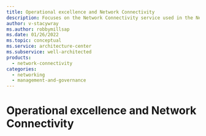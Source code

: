 ```yaml
---
title: Operational excellence and Network Connectivity
description: Focuses on the Network Connectivity service used in the Networking solution to provide best-practice, design considerations, and configuration recommendations related to Operational excellence.
author: v-stacywray
ms.author: robbymillsap
ms.date: 01/26/2022
ms.topic: conceptual
ms.service: architecture-center
ms.subservice: well-architected
products:
  - network-connectivity
categories:
  - networking
  - management-and-governance
---
```


# Operational excellence and Network Connectivity